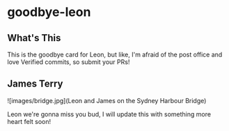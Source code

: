 # goodbye-leon

## What's This

This is the goodbye card for Leon, but like, I'm afraid of the post office and love Verified commits, so submit your PRs!

## James Terry

![images/bridge.jpg](Leon and James on the Sydney Harbour Bridge)

Leon we're gonna miss you bud, I will update this with something more heart felt soon!
